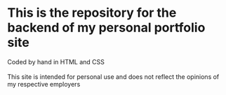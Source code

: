 <h1>This is the repository for the backend of my personal portfolio site</h1>
<body>Coded by hand in HTML and CSS<br><br>This site is intended for personal use and does not reflect the opinions of my respective employers</body>
